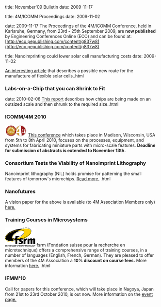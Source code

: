 title: November'09 Bulletin
date: 2009-11-17 

<!--break-->
title: 4M/ICOMM Proceedings
date: 2009-11-02 

date: 2009-11-17 
The Proceedings of the 4M/ICOMM Conference, held in Karlsruhe, Germany, from 23rd - 25th September 2009, are **now published**  by Engineering Conferences Online (ECO) and can be found at: [http://eco.pepublishing.com/content/g837w8](http://eco.pepublishing.com/content/g837w8)  

title: Nanoimprinting could lower solar cell manufacturing costs
date: 2009-11-02 

[An interesting article](/content/Nanoimprinting-could-lower-solar-cell-manufacturing-cost/Nanoimprinting-could-lower-solar-cell-manufacturing-cost.html) that describes a possible new route for the manufacture of flexible solar cells..html
### Labs-on-a-Chip that you can Shrink to Fit 
date: 2010-02-08 
[This report](/content/Labs-Chip-you-can-Shrink-Fi/Labs-Chip-you-can-Shrink-Fi.html)  describes how chips are being made on an outsized scale and then shrunk to the required size..html
### ICOMM/4M 2010

![ICOMM/4M 2010](/images/icomm_thumb_0.jpg) [This conference](http://www.conferencing.uwex.edu/conferences/ICOMM10/) which takes place in Madison, Wisconsin, USA from 5th to 8th April 2010, focuses on the processes, equipment, and systems for fabricating miniature parts with micro-scale features. **Deadline for submission of abstracts is extended to November 13th.**  
### Consortium Tests the Viability of Nanoimprint Lithography

Nanoimprint lithography (NIL) holds promise for patterning the small features of tomorrow's microchips. [Read more.](/content/Consortium-Tests-Viability-Nanoimprint-Lithograph/Consortium-Tests-Viability-Nanoimprint-Lithograph.html)  .html
### Nanofutures

A vision paper for the above is available (to 4M Association Members only) [here.](/content/Nanofutures-vision-pape/Nanofutures-vision-pape.html) 

### Training Courses in Microsystems

![FSRM](/images/FSRM_LOGO_web.gif)
fsrm (Fondation suisse pour la recherche en microtechnique) offers a comprehensive range of training courses, in a number of languages (English, French, German). They are pleased to offer members of the 4M Association a <b>10% discount on course fees.</b> More information [here.](/content/fsrm-training-course/fsrm-training-course.html)  .html
### IFMM'10

Call for papers for this conference, which will take place in Nagoya, Japan from 21st to 23rd October 2010, is out now. More information on the [event page.](/event/IFMM1.html)